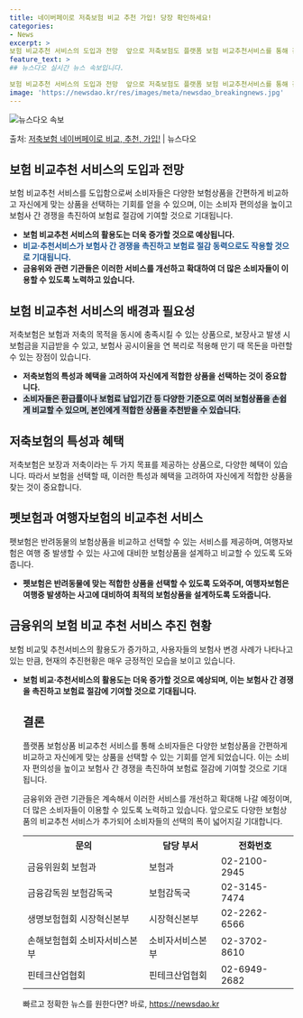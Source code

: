 ```yaml
---
title: 네이버페이로 저축보험 비교 추천 가입! 당장 확인하세요!
categories:
- News
excerpt: >
보험 비교추천 서비스의 도입과 전망  앞으로 저축보험도 플랫폼 보험 비교추천서비스를 통해 간편하게 가입할 수…
feature_text: >
## 뉴스다오 실시간 뉴스 속보입니다.

보험 비교추천 서비스의 도입과 전망  앞으로 저축보험도 플랫폼 보험 비교추천서비스를 통해 간편하게 가입할 수…
image: 'https://newsdao.kr/res/images/meta/newsdao_breakingnews.jpg'
---
```


![뉴스다오 속보](https://newsdao.kr/res/images/meta/newsdao_breakingnews.jpg)

<p>출처: <a href="https://newsdao.kr/4464" rel="dofollow">저축보험 네이버페이로 비교, 추천, 가입!</a> | 뉴스다오</p>

<h2 data-ke-size="size26">보험 비교추천 서비스의 도입과 전망</h2>
<p data-ke-size="size16">보험 비교추천 서비스를 도입함으로써 소비자들은 다양한 보험상품을 간편하게 비교하고 자신에게 맞는 상품을 선택하는 기회를 얻을 수 있으며, 이는 소비자 편의성을 높이고 보험사 간 경쟁을 촉진하여 보험료 절감에 기여할 것으로 기대됩니다.</p>
<ul>
<li><b>보험 비교추천 서비스의 활용도는 더욱 증가할 것으로 예상됩니다. </b></li>
<li><b><span style="color: #1a5490;">비교·추천서비스가 보험사 간 경쟁을 촉진하고 보험료 절감 동력으로도 작용할 것으로 기대됩니다.</span></b></li>
<li><b>금융위와 관련 기관들은 이러한 서비스를 개선하고 확대하여 더 많은 소비자들이 이용할 수 있도록 노력하고 있습니다.</b></li>
</ul>

<h2 data-ke-size="size26">보험 비교추천 서비스의 배경과 필요성</h2>
<p data-ke-size="size16">저축보험은 보험과 저축의 목적을 동시에 충족시킬 수 있는 상품으로, 보장사고 발생 시 보험금을 지급받을 수 있고, 보험사 공시이율을 연 복리로 적용해 만기 때 목돈을 마련할 수 있는 장점이 있습니다.</p>
<ul>
<li><b>저축보험의 특성과 혜택을 고려하여 자신에게 적합한 상품을 선택하는 것이 중요합니다.</b></li>
<li><b><span style="background-color: #21538527;">소비자들은 환급률이나 보험료 납입기간 등 다양한 기준으로 여러 보험상품을 손쉽게 비교할 수 있으며, 본인에게 적합한 상품을 추천받을 수 있습니다.</span></b></li>
</ul>

<h2 data-ke-size="size26">저축보험의 특성과 혜택</h2>
<p data-ke-size="size16">저축보험은 보장과 저축이라는 두 가지 목표를 제공하는 상품으로, 다양한 혜택이 있습니다. 따라서 보험을 선택할 때, 이러한 특성과 혜택을 고려하여 자신에게 적합한 상품을 찾는 것이 중요합니다.</p>

<h2 data-ke-size="size26">펫보험과 여행자보험의 비교추천 서비스</h2>
<p data-ke-size="size16">펫보험은 반려동물의 보험상품을 비교하고 선택할 수 있는 서비스를 제공하며, 여행자보험은 여행 중 발생할 수 있는 사고에 대비한 보험상품을 설계하고 비교할 수 있도록 도와줍니다.</p>
<ul>
<li><b>펫보험은 반려동물에 맞는 적합한 상품을 선택할 수 있도록 도와주며, 여행자보험은 여행중 발생하는 사고에 대비하여 최적의 보험상품을 설계하도록 도와줍니다.</b></li>
</ul>

<h2 data-ke-size="size26">금융위의 보험 비교 추천 서비스 추진 현황</h2>
<p data-ke-size="size16">보험 비교및 추천서비스의 활용도가 증가하고, 사용자들의 보험사 변경 사례가 나타나고 있는 만큼, 현재의 추진현황은 매우 긍정적인 모습을 보이고 있습니다.</p>
<ul>
<li><b>보험 비교·추천서비스의 활용도는 더욱 증가할 것으로 예상되며, 이는 보험사 간 경쟁을 촉진하고 보험료 절감에 기여할 것으로 기대됩니다.</b></li>
</div>

<h2 data-ke-size="size26">결론</h2>
<p data-ke-size="size16">플랫폼 보험상품 비교추천 서비스를 통해 소비자들은 다양한 보험상품을 간편하게 비교하고 자신에게 맞는 상품을 선택할 수 있는 기회를 얻게 되었습니다. 이는 소비자 편의성을 높이고 보험사 간 경쟁을 촉진하여 보험료 절감에 기여할 것으로 기대됩니다.</p>
<p data-ke-size="size16">금융위와 관련 기관들은 계속해서 이러한 서비스를 개선하고 확대해 나갈 예정이며, 더 많은 소비자들이 이용할 수 있도록 노력하고 있습니다. 앞으로도 다양한 보험상품의 비교추천 서비스가 추가되어 소비자들의 선택의 폭이 넓어지길 기대합니다.</p>

<table>
  <tr>
    <th>문의</th>
    <th>담당 부서</th>
    <th>전화번호</th>
  </tr>
  <tr>
    <td>금융위원회 보험과</td>
    <td>보험과</td>
    <td>02-2100-2945</td>
  </tr>
  <tr>
    <td>금융감독원 보험감독국</td>
    <td>보험감독국</td>
    <td>02-3145-7474</td>
  </tr>
  <tr>
    <td>생명보험협회 시장혁신본부</td>
    <td>시장혁신본부</td>
    <td>02-2262-6566</td>
  </tr>
  <tr>
    <td>손해보험협회 소비자서비스본부</td>
    <td>소비자서비스본부</td>
    <td>02-3702-8610</td>
  </tr>
  <tr>
    <td>핀테크산업협회</td>
    <td>핀테크산업협회</td>
    <td>02-6949-2682</td>
  </tr>
</table>

<p data-ke-size="size16"></p> 

빠르고 정확한 뉴스를 원한다면? 바로, <a href="https://newsdao.kr" rel="dofollow">https://newsdao.kr</a>


    

